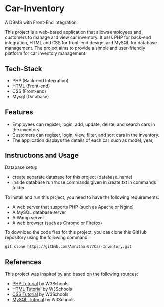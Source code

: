 # Car-Inventory

A DBMS with Front-End Integration

This project is a web-based application that allows employees and customers to manage and view car inventory. It uses PHP for back-end integration, HTML and CSS for front-end design, and MySQL for database management. The project aims to provide a simple and user-friendly platform for car inventory management.

## Tech-Stack

- PHP (Back-end Integration)
- HTML (Front-end)
- CSS (Front-end)
- Mysql (Database)

## Features

- Employees can register, login, add, update, delete, and search cars in the inventory.
- Customers can register, login, view, filter, and sort cars in the inventory.
- The application displays the details of each car, such as model, year,

## Instructions and Usage

Database setup

- create separate database for this project (database_name)
- inside database run those commands given in create.txt in commands folder

To install and run this project, you need to have the following requirements:

- A web server that supports PHP (such as Apache or Nginx)
- A MySQL database server
- A Wamp server
- A web browser (such as Chrome or Firefox)

To download the code files for this project, you can clone this GitHub repository using the following command:

```git clone https://github.com/Amritha-07/Car-Inventory.git```

## References

This project was inspired by and based on the following sources:

- [PHP Tutorial](https://www.w3schools.com/php/) by W3Schools
- [HTML Tutorial](https://www.w3schools.com/html/) by W3Schools
- [CSS Tutorial](https://www.w3schools.com/css/) by W3Schools
- [MySQL Tutorial](https://www.w3schools.com/MySQL/default.asp) by W3Schools

